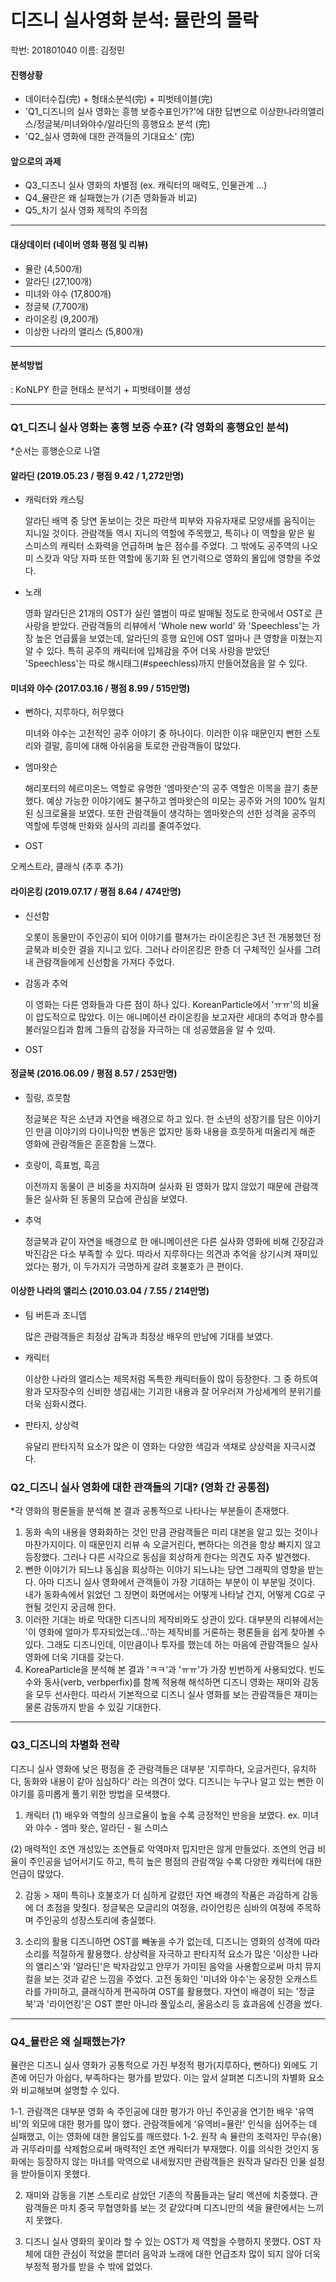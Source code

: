 # 디즈니 실사영화 분석: 뮬란의 몰락

학번: 201801040 이름: 김정민

#### 진행상황
- 데이터수집(完) + 형태소분석(完) + 피벗테이블(完) 
- 'Q1_디즈니의 실사 영화는 흥행 보증수표인가?'에 대한 답변으로 이상한나라의앨리스/정글북/미녀와야수/알라딘의 흥행요소 분석 (完)
- 'Q2_실사 영화에 대한 관객들의 기대요소' (完)

#### 앞으로의 과제
- Q3_디즈니 실사 영화의 차별점 (ex. 캐릭터의 매력도, 인물관계 ...)
- Q4_뮬란은 왜 실패했는가 (기존 영화들과 비교)
- Q5_차기 실사 영화 제작의 주의점

----------------------------------------------------------------------------------------------

#### 대상데이터 (네이버 영화 평점 및 리뷰)
- 뮬란 (4,500개) 
- 알라딘 (27,100개)
- 미녀와 야수 (17,800개)
- 정글북 (7,700개)
- 라이온킹 (9,200개)
- 이상한 나라의 앨리스 (5,800개)

----------------------------------------------------------------------------------------------

#### 분석방법
: KoNLPY 한글 현태소 분석기 + 피벗테이블 생성

----------------------------------------------------------------------------------------------

### Q1_디즈니 실사 영화는 홍행 보증 수표? (각 영화의 흥행요인 분석)
*순서는 흥행순으로 나열

#### 알라딘 (2019.05.23 / 평점 9.42 / 1,272만명)
- 캐릭터와 캐스팅

  알라딘 배역 중 당연 돋보이는 것은 파란색 피부와 자유자재로 모양새를 움직이는 지니일 것이다. 관람객들 역시 지니의 역할에 주목했고, 특히나 이 역할을 맡은 윌 스미스의 캐릭터 소화력을 언급하며 높은 점수를 주었다. 그 밖에도 공주역의 나오미 스캇과 악당 자파 또한 역할에 동기화 된 연기력으로 영화의 몰입에 영향을 주었다.
 
- 노래

  영화 알라딘은 21개의 OST가 실린 앨범이 따로 발매될 정도로 한국에서 OST로 큰 사랑을 받았다. 관람객들의 리뷰에서 'Whole new world' 와 'Speechless'는 가장 높은 언급률을 보였는데, 알라딘의 흥행 요인에 OST 얼마나 큰 영향을 미쳤는지 알 수 있다. 특히 공주의 캐릭터에 입체감을 주어 더욱 사랑을 받았던 'Speechless'는 따로 해시태그(#speechless)까지 만들어졌음을 알 수 있다.

#### 미녀와 야수 (2017.03.16 / 평점 8.99 / 515만명)
- 뻔하다, 지루하다, 허무했다

  미녀와 야수는 고전적인 공주 이야기 중 하나이다. 이러한 이유 때문인지 뻔한 스토리와 결말, 흥미에 대해 아쉬움을 토로한 관람객들이 많았다.
  
- 엠마왓슨

  해리포터의 헤르미온느 역할로 유명한 '엠마왓슨'의 공주 역할은 이목을 끌기 충분했다. 예상 가능한 이야기에도 불구하고 엠마왓슨의 미모는 공주와 거의 100% 일치된 싱크로율을 보였다. 또한 관람객들이 생각하는 엠마왓슨의 선한 성격을 공주의 역할에 투영해 만화와 실사의 괴리를 줄여주었다.  
  
- OST

 오케스트라, 클래식 (추후 추가)

#### 라이온킹 (2019.07.17 / 평점 8.64 / 474만명)
- 신선함

  오롯이 동물만이 주인공이 되어 이야기를 펼쳐가는 라이온킹은 3년 전 개봉했던 정글북과 비슷한 결을 지니고 있다. 그러나 라이온킹은 한층 더 구체적인 실사를 그려내 관람객들에게 신선함을 가져다 주었다. 

- 감동과 추억

   이 영화는 다른 영화들과 다른 점이 하나 있다. KoreanParticle에서 'ㅠㅠ'의 비율이 압도적으로 많았다. 이는 애니메이션 라이온킹을 보고자란 세대의 추억과 향수를 불러일으킴과 함께 그들의 감정을 자극하는 데 성공했음을 알 수 있따.
 
 - OST

#### 정글북 (2016.06.09 / 평점 8.57 / 253만명)
- 힐링, 흐뭇함

  정글북은 작은 소년과 자연을 배경으로 하고 있다. 한 소년의 성장기를 담은 이야기인 만큼 이야기의 다이나믹한 변동은 없지만 동화 내용을 흐뭇하게 떠올리게 해준 영화에 관람객들은 훈훈함을 느꼈다. 

- 호랑이, 흑표범, 흑곰

  이전까지 동물이 큰 비중을 차지하며 실사화 된 영화가 많지 않았기 때문에 관람객들은 실사화 된 동물의 모습에 관심을 보였다.

- 추억

  정글북과 같이 자연을 배경으로 한 애니메이션은 다른 실사화 영화에 비해 긴장감과 박진감은 다소 부족할 수 있다. 따라서 지루하다는 의견과 추억을 상기시켜 재미있었다는 평가, 이 두가지가 극명하게 갈려 호불호가 큰 편이다.

#### 이상한 나라의 앨리스 (2010.03.04 / 7.55 / 214만명)
- 팀 버튼과 조니뎁

  많은 관람객들은 최정상 감독과 최정상 배우의 만남에 기대를 보였다. 

- 캐릭터

  이상한 나라의 앨리스는 제목처럼 독특한 캐릭터들이 많이 등장한다. 그 중 하트여왕과 모자장수의 신비한 생김새는 기괴한 내용과 잘 어우러져 가상세계의 분위기를 더욱 심화시켰다.
  
- 판타지, 상상력

  유달리 판타지적 요소가 많은 이 영화는 다양한 색감과 색채로 상상력을 자극시켰다. 


### Q2_디즈니 실사 영화에 대한 관객들의 기대? (영화 간 공통점)
*각 영화의 평론들을 분석해 본 결과 공통적으로 나타나는 부분들이 존재했다.  

1. 동화 속의 내용을 영화화하는 것인 만큼 관람객들은 미리 대본을 알고 있는 것이나 마찬가지이다. 이 때문인지 리뷰 속 오글거린다, 뻔하다는 의견을 항상 빠지지 않고 등장했다. 그러나 다른 시각으로 동심을 회상하게 한다는 의견도 자주 발견했다.
2. 뻔한 이야기가 되느냐 동심을 회상하는 이야기 되느냐는 당연 그래픽의 영향을 받는다. 아마 디즈니 실사 영화에서 관객들이 가장 기대하는 부분이 이 부분일 것이다. 내가 동화속에서 읽었던 그 장면이 화면에서는 어떻게 나타날 건지, 어떻게 CG로 구현될 것인지 궁금해 한다.
3. 이러한 기대는 바로 막대한 디즈니의 제작비와도 상관이 있다. 대부분의 리뷰에서는 '이 영화에 얼마가 투자되었는데...'하는 제작비를 거론하는 평론들을 쉽게 찾아볼 수 있다. 그래도 디즈니인데, 이만큼이나 투자를 했는데 하는 마음에 관람객들으 실사 영화에 더욱 기대를 갖는다. 
4. KoreaParticle을 분석해 본 결과 'ㅋㅋ'과 'ㅠㅠ'가 가장 빈번하게 사용되었다. 빈도수와 동사(verb, verbperfix)를 함꼐 적용해 해석하면 디즈니 영화는 재미와 감동을 모두 선사한다. 따라서 기본적으로 디즈니 실사 영화를 보는 관람객들은 재미는 물론 감동까지 받을 수 있길 기대한다.

----------------------------------------------------------------------------------------------

### Q3_디즈니의 차별화 전략

디즈니 실사 영화에 낮은 평점을 준 관람객들은 대부분 '지루하다, 오글거린다, 유치하다, 동화와 내용이 같아 심심하다' 라는 의견이 었다.
디즈니는 누구나 알고 있는 뻔한 이야기를 흥미롭게 풀기 위한 방법을 모색했다.

1. 캐릭터
 (1) 배우와 역할의 싱크로율이 높을 수록 긍정적인 반응을 보였다.
 ex. 미녀와 야수 - 엠마 왓슨, 알라딘 - 윌 스미스

 (2) 매력적인 조연
 개성있는 조연들로 악역마저 밉지만은 않게 만들었다. 조연의 언급 비율이 주인공을 넘어서기도 하고, 특히 높은 평점의 관람객일 수록 다양한 캐릭터에 대한 언급이 많았다.
 
2. 감동 > 재미
특히나 호불호가 더 심하게 갈렸던 자연 배경의 작품은 과감하게 감동에 더 초점을 맞췄다. 정글북은 모글리의 여정을, 라이언킹은 심바의 여정에 주목하며 주인공의 성장스토리에 충실했다. 

3. 소리의 활용
디즈니하면 OST를 빼놓을 수가 없는데, 디즈니는 영화의 성격에 따라 소리를 적절하게 활용했다.
상상력을 자극하고 판타지적 요소가 많은 '이상한 나라의 앨리스'와 '알라딘'은 박자감있고 안무가 가미된 음악을 사용함으로써 마치 뮤지컬을 보는 것과 같은 느낌을 주었다. 고전 동화인 '미녀와 야수'는 웅장한 오캐스트라를 가미하고, 클래식하게 편곡하여 OST를 활용했다. 자연이 배경이 되는 '정글북'과 '라이언킹'은 OST 뿐만 아니라 풀잎소리, 울음소리 등 효과음에 신경을 썼다.

----------------------------------------------------------------------------------------------

### Q4_뮬란은 왜 실패했는가?
뮬란은 디즈니 실사 영화가 공통적으로 가진 부정적 평가(지루하다, 뻔하다) 외에도 기존에 어딘가 아쉽다, 부족하다는 평가를 받았다.
이는 앞서 살펴본 디즈니의 차별화 요소와 비교해보며 설명할 수 있다.

1-1. 관람객은 대부분 영화 속 주인공에 대한 평가가 아닌 주인공을 연기한 배우 '유역비'의 외모에 대한 평가를 많이 했다. 관람객들에게 '유역비=뮬란' 인식을 심어주는 데 실패했고, 이는 영화에 대한 몰입도를 깨뜨렸다.
1-2. 원작 속 뮬란의 조력자인 무슈(용)과 귀뚜라미를 삭제함으로써 매력적인 조연 캐릭터가 부재했다. 이를 의식한 것인지 동화에는 등장하지 않는 마녀를 악역으로 내세웠지만 관람객들은 원작과 달라진 인물 설정을 받아들이지 못했다.

2. 재미와 감동을 기본 스토리로 삼았던 기존의 작품들과는 달리 액션에 치중했다. 관람객들은 마치 중국 무협영화를 보는 것 같았다며 디즈니만의 색을 뮬란에서는 느끼지 못했다.

3. 디즈니 실사 영화의 꽃이라 할 수 있는 OST가 제 역할을 수행하지 못했다. OST 자체에 대한 관심이 적었을 뿐더러 음악과 노래에 대한 언급조차 많이 되지 않아 더욱 부정적 평가를 받을 수 밖에 없었다.
